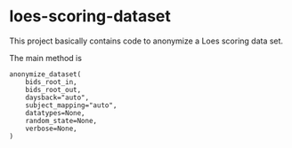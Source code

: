 # loes-scoring-dataset

This project basically contains code to anonymize a Loes scoring data set.

The main method is 

    anonymize_dataset(
        bids_root_in,
        bids_root_out,
        daysback="auto",
        subject_mapping="auto",
        datatypes=None,
        random_state=None,
        verbose=None,
    )
